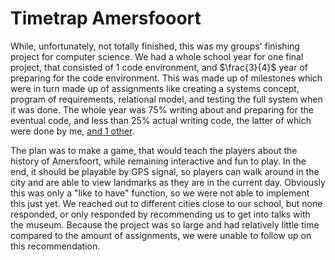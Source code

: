 # Timetrap Amersfooort

While, unfortunately, not totally finished, this was my groups' finishing project for computer science. We had a whole school year for one final project, that consisted of 1 code environment, and $\frac{3}{4}$ year of preparing for the code environment. This was made up of milestones which were in turn made up of assignments like creating a systems concept, program of requirements, relational model, and testing the full system when it was done. The whole year was 75% writing about and preparing for the eventual code, and less than 25% actual writing code, the latter of which were done by me, [and 1 other](https://github.com/Luuk-Dev).

The plan was to make a game, that would teach the players about the history of Amersfoort, while remaining interactive and fun to play. In the end, it should be playable by GPS signal, so players can walk around in the city and are able to view landmarks as they are in the current day. Obviously this was only a "like to have" function, so we were not able to implement this just yet. We reached out to different cities close to our school, but none responded, or only responded by recommending us to get into talks with the museum. Because the project was so large and had relatively little time compared to the amount of assignments, we were unable to follow up on this recommendation.
